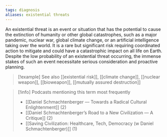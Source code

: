 ```yaml
---
tags: diagnosis
aliases: existential threats
---
```


An existential threat is an event or situation that has the potential to cause the extinction of humanity or other global catastrophes, such as a major pandemic, nuclear war, global climate change, or an artificial intelligence taking over the world. It is a rare but significant risk requiring coordinated action to mitigate and could have a catastrophic impact on all life on Earth. Despite the low probability of an existential threat occurring, the immense stakes of such an event necessitate serious consideration and proactive planning.

> [!example] See also
> [[existential risk]], [[climate change]], [[nuclear weapon]], [[bioweapon]], [[mutually assured destruction]]

> [!info] Podcasts mentioning this term most frequently
> * [[Daniel Schmachtenberger –– Towards a Radical Cultural Enlightenment]] (2)
> * [[Daniel Schmachtenberger’s Road to a New Civilization — A Critique]] (2)
> * [[Saving Civilization: Healthcare, Tech, Democracy (w Daniel Schmachtenberger)]] (1)